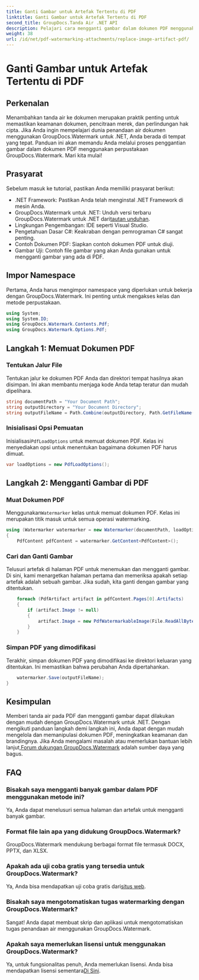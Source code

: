 ```yaml
---
title: Ganti Gambar untuk Artefak Tertentu di PDF
linktitle: Ganti Gambar untuk Artefak Tertentu di PDF
second_title: GroupDocs.Tanda Air .NET API
description: Pelajari cara mengganti gambar dalam dokumen PDF menggunakan GroupDocs.Watermark untuk .NET dengan tutorial langkah demi langkah yang komprehensif ini.
weight: 38
url: /id/net/pdf-watermarking-attachments/replace-image-artifact-pdf/
---
```


# Ganti Gambar untuk Artefak Tertentu di PDF

## Perkenalan
Menambahkan tanda air ke dokumen merupakan praktik penting untuk memastikan keamanan dokumen, pencitraan merek, dan perlindungan hak cipta. Jika Anda ingin mempelajari dunia penandaan air dokumen menggunakan GroupDocs.Watermark untuk .NET, Anda berada di tempat yang tepat. Panduan ini akan memandu Anda melalui proses penggantian gambar dalam dokumen PDF menggunakan perpustakaan GroupDocs.Watermark. Mari kita mulai!
## Prasyarat
Sebelum masuk ke tutorial, pastikan Anda memiliki prasyarat berikut:
- .NET Framework: Pastikan Anda telah menginstal .NET Framework di mesin Anda.
-  GroupDocs.Watermark untuk .NET: Unduh versi terbaru GroupDocs.Watermark untuk .NET dari[tautan unduhan](https://releases.groupdocs.com/Watermark/net/).
- Lingkungan Pengembangan: IDE seperti Visual Studio.
- Pengetahuan Dasar C#: Keakraban dengan pemrograman C# sangat penting.
- Contoh Dokumen PDF: Siapkan contoh dokumen PDF untuk diuji.
- Gambar Uji: Contoh file gambar yang akan Anda gunakan untuk mengganti gambar yang ada di PDF.
## Impor Namespace
Pertama, Anda harus mengimpor namespace yang diperlukan untuk bekerja dengan GroupDocs.Watermark. Ini penting untuk mengakses kelas dan metode perpustakaan.
```csharp
using System;
using System.IO;
using GroupDocs.Watermark.Contents.Pdf;
using GroupDocs.Watermark.Options.Pdf;
```

## Langkah 1: Memuat Dokumen PDF
### Tentukan Jalur File
Tentukan jalur ke dokumen PDF Anda dan direktori tempat hasilnya akan disimpan. Ini akan membantu menjaga kode Anda tetap teratur dan mudah dipelihara.
```csharp
string documentPath = "Your Document Path";
string outputDirectory = "Your Document Directory";
string outputFileName = Path.Combine(outputDirectory, Path.GetFileName(documentPath));
```
### Inisialisasi Opsi Pemuatan
 Inisialisasi`PdfLoadOptions` untuk memuat dokumen PDF. Kelas ini menyediakan opsi untuk menentukan bagaimana dokumen PDF harus dimuat.
```csharp
var loadOptions = new PdfLoadOptions();
```
## Langkah 2: Mengganti Gambar di PDF
### Muat Dokumen PDF
 Menggunakan`Watermarker` kelas untuk memuat dokumen PDF. Kelas ini merupakan titik masuk untuk semua operasi watermarking.
```csharp
using (Watermarker watermarker = new Watermarker(documentPath, loadOptions))
{
    PdfContent pdfContent = watermarker.GetContent<PdfContent>();
```
### Cari dan Ganti Gambar
Telusuri artefak di halaman PDF untuk menemukan dan mengganti gambar. Di sini, kami menargetkan halaman pertama dan memeriksa apakah setiap artefak adalah sebuah gambar. Jika sudah, kita ganti dengan gambar yang ditentukan.
```csharp
    foreach (PdfArtifact artifact in pdfContent.Pages[0].Artifacts)
    {
        if (artifact.Image != null)
        {
            artifact.Image = new PdfWatermarkableImage(File.ReadAllBytes("Your Image Path"));
        }
    }
```
### Simpan PDF yang dimodifikasi
Terakhir, simpan dokumen PDF yang dimodifikasi ke direktori keluaran yang ditentukan. Ini memastikan bahwa perubahan Anda dipertahankan.
```csharp
    watermarker.Save(outputFileName);
}
```

## Kesimpulan
 Memberi tanda air pada PDF dan mengganti gambar dapat dilakukan dengan mudah dengan GroupDocs.Watermark untuk .NET. Dengan mengikuti panduan langkah demi langkah ini, Anda dapat dengan mudah mengelola dan memanipulasi dokumen PDF, meningkatkan keamanan dan brandingnya. Jika Anda mengalami masalah atau memerlukan bantuan lebih lanjut,[Forum dukungan GroupDocs.Watermark](https://forum.groupdocs.com/c/watermark/19) adalah sumber daya yang bagus.
## FAQ
### Bisakah saya mengganti banyak gambar dalam PDF menggunakan metode ini?
Ya, Anda dapat menelusuri semua halaman dan artefak untuk mengganti banyak gambar.
### Format file lain apa yang didukung GroupDocs.Watermark?
GroupDocs.Watermark mendukung berbagai format file termasuk DOCX, PPTX, dan XLSX.
### Apakah ada uji coba gratis yang tersedia untuk GroupDocs.Watermark?
 Ya, Anda bisa mendapatkan uji coba gratis dari[situs web](https://releases.groupdocs.com/).
### Bisakah saya mengotomatiskan tugas watermarking dengan GroupDocs.Watermark?
Sangat! Anda dapat membuat skrip dan aplikasi untuk mengotomatiskan tugas penandaan air menggunakan GroupDocs.Watermark.
### Apakah saya memerlukan lisensi untuk menggunakan GroupDocs.Watermark?
 Ya, untuk fungsionalitas penuh, Anda memerlukan lisensi. Anda bisa mendapatkan lisensi sementara[Di Sini](https://purchase.groupdocs.com/temporary-license/).